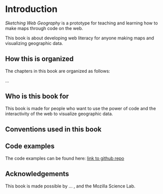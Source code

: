 Introduction
=======

*Sketching Web Geography* is a prototype for teaching and learning how to make maps through code on the web. 

This book is about developing web literacy for anyone making maps and visualizing geographic data. 



<!--This is an experiment to sketch out how geographic information systems (GIS) are changing with the development of  -->


## How this is organized
The chapters in this book are organized as follows:

...

## Who is this book for
This book is made for people who want to use the power of code and the interactivity of the web to visualize geographic data.   

## Conventions used in this book


## Code examples
The code examples can be found here: [link to github repo]()

## Acknowledgements
This book is made possible by ... , and the Mozilla Science Lab. 
